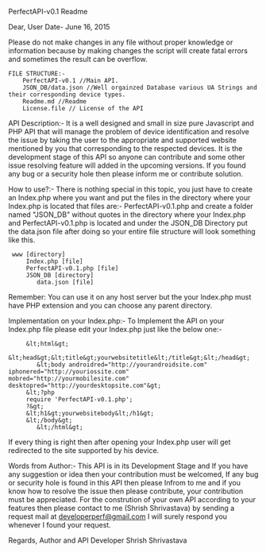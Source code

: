 PerfectAPI-v0.1 Readme

Dear, User
Date- June 16, 2015

  Please do not make changes in any file without proper knowledge or information because by making changes the script will create fatal errors and sometimes the result can be overflow.
	
	FILE STRUCTURE:-
		PerfectAPI-v0.1 //Main API.
		JSON_DB/data.json //Well orgainzed Database various UA Strings and their corresponding device types.
		Readme.md //Readme
		License.file // License of the API

  API Description:-
    It is a well designed and small in size pure Javascript and PHP API that will manage the problem of device identification and resolve the issue by taking the user to the appropriate and supported website mentioned by you that corresponding to the respected devices. It is     the development stage of this API so anyone can contribute and some other issue resolving feature will added in the upcoming versions. If you found any bug or a security hole then please inform me or contribute solution.
    
  How to use?:-
   There is nothing special in this topic, you just have to create an Index.php where you want and put the files in the directory where your Index.php is located that files are:-
    PerfectAPI-v0.1.php
   and create a folder named "JSON_DB" without quotes in the directory where your Index.php and PerfectAPI-v0.1.php is located
   and under the JSON_DB Directory put the data.json file after doing so your entire file structure will look something like this.
   
	 www [directory]
		 Index.php [file]
		 PerfectAPI-v0.1.php [file]
		 JSON_DB [directory]
			data.json [file]
			
   Remember: You can use it on any host server but the your Index.php must have PHP extension and you can choose any parent directory.
   
   Implementation on your Index.php:-
   To Implement the API on your Index.php file please edit your Index.php just like the below one:-
   
   
		 &lt;html&gt;
		 &lt;head&gt;&lt;title&gt;yourwebsitetitle&lt;/title&gt;&lt;/head&gt;
    		&lt;body androidred="http://yourandroidsite.com" iphonered="http://youriossite.com" 			mobred="http://yourmobilesite.com" 	              desktopred="http://yourdesktopsite.com"&gt;
		 &lt;?php
		 require 'PerfectAPI-v0.1.php';
		 ?&gt;
		 &lt;h1&gt;yourwebsitebody&lt;/h1&gt;
		 &lt;/body&gt;
    		&lt;/html&gt;
    
    
  If every thing is right then after opening your Index.php user will get redirected to the site supported by his device.
  
  Words from Author:- 
  This API is in its Development Stage and If you have any suggestion or idea then your contribution must be welcomed, If any bug or security hole is found in this API then please Infrom to me and if you know how to resolve the issue then please contribute, your contribution must be appreciated.
  For the constrution of your own API according to your features then please contact to me (Shrish Shrivastava) by sending a request mail at developerperf@gmail.com I will surely respond you whenever I found your request.
  
  Regards,
  Author and API Developer
  Shrish Shrivastava
  
	
